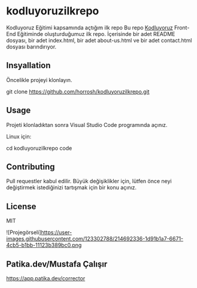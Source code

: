 # kodluyoruzilkrepo
Kodluyoruz Eğitimi kapsamında açtığım ilk repo
Bu repo [Kodluyoruz](http://kodluyoruz.org/tr/kodluyoruz/) Front-End Eğitiminde oluşturduğumuz ilk repo. İçerisinde bir adet README dosyası, bir adet index.html, bir adet about-us.html ve bir adet contact.html dosyası barındırıyor.

## Insyallation
Öncelikle projeyi klonlayın.

git clone https://github.com/horrosh/kodluyoruzilkrepo.git

## Usage
Projeti klonladıktan sonra Visual Studio Code programında açınız.

Linux için:

cd kodluyoruzilkrepo
code

## Contributing
Pull requestler kabul edilir. Büyük değişiklikler için, lütfen önce neyi değiştirmek istediğinizi tartışmak için bir konu açınız.

## License
MIT


![Projegörseli]https://user-images.githubusercontent.com/123302788/214692336-1d91b1a7-6671-4cb5-b1bb-11123b389bc0.png

## Patika.dev/Mustafa Çalışır
https://app.patika.dev/corrector
